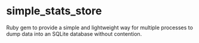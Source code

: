 # simple_stats_store
Ruby gem to provide a simple and lightweight way for multiple processes to dump data into an SQLite database without contention.
